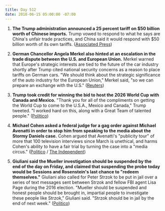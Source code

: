 ```yaml
---
title: Day 512
date: 2018-06-15 05:00:00 -07:00
---
```


1. **The Trump administration announced a 25 percent tariff on $50 billion worth of Chinese imports.** Trump vowed to respond to what he says are China's unfair trade practices, and China said it would respond with $50 billion worth of its own tariffs. ([Associated Press](https://apnews.com/580916378b5144119c0e9bd02f42296c))

2. **German Chancellor Angela Merkel also hinted at an escalation in the trade dispute between the U.S. and European Union.** Merkel warned that Europe's strategic interests are tied to the future of the car industry shortly after Trump cited national security concerns as a reason to place tariffs on German cars. "We should think about the strategic significance of the auto industry for the European Union," Merkel said, "so we can prepare an exchange with the U.S." ([Reuters](https://www.reuters.com/article/us-usa-trade-germany-merkel/competition-authorities-might-need-to-look-at-big-u-s-platforms-merkel-idUSKBN1JB12Y))

3. **Trump took credit for winning the bid to host the 2026 World Cup with Canada and Mexico.** "Thank you for all of the compliments on getting the World Cup to come to the U.S.A., Mexico and Canada," Trump tweeted. "I worked hard on this, along with a Great Team of talented people." ([Politico](https://www.politico.com/story/2018/06/15/trump-credit-world-cup-bid-648964))

4. **Michael Cohen asked a federal judge for a gag order against Michael Avenatti in order to stop him from speaking to the media about the Stormy Daniels case.** Cohen argued that Avenatti's "publicity tour" of more that 100 television interviews since March is unethical, and harms Cohen's ability to have a fair trial by turning the case into a "media circus." ([Politico](https://www.politico.com/story/2018/06/15/cohen-lawyer-gag-order-avenatti-648958) / [The Independent](https://www.independent.co.uk/news/world/americas/michael-cohen-restraining-order-stormy-daniels-lawyer-avenatti-press-trump-a8400086.html))

5. **Giuliani said the Mueller investigation should be suspended by the end of the day on Friday, and claimed that suspending the probe today would be Sessions and Rosenstein's last chance to "redeem themselves."** Giuliani also called for Peter Strzok to be put in jail over a series of text messages sent between Strzok and fellow FBI agent Lisa Page during the 2016 election. "Mueller should be suspended and honest people should be brought in, impartial people to investigate these people like Strzok," Giuliani said. "Strzok should be in jail by the end of next week." ([Politico](https://www.politico.com/story/2018/06/14/giuliani-mueller-russia-probe-suspended-647022))